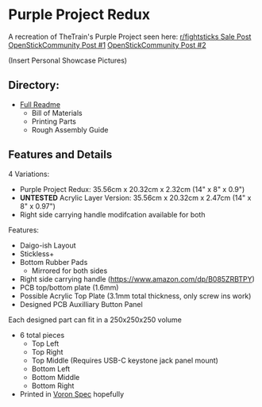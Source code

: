 # Purple Project Redux

A recreation of TheTrain's Purple Project seen here:
[r/fightsticks Sale Post](https://discord.com/channels/420289097983197194/1164376794527432725/1164376794527432725)
[OpenStickCommunity Post #1](https://discord.com/channels/1049366310389289001/1049370139960819793/1161673661502214194)
[OpenStickCommunity Post #2](https://discord.com/channels/1049366310389289001/1164377854142840863/1164377854142840863)

(Insert Personal Showcase Pictures)

## Directory:
* [Full Readme](https://github.com/phazil/Purple-Project-Redux/blob/main/README.md)
	* Bill of Materials
 	* Printing Parts
	* Rough Assembly Guide

## Features and Details

4 Variations:
- Purple Project Redux: 35.56cm x 20.32cm x 2.32cm (14" x 8" x 0.9")
- **UNTESTED** Acrylic Layer Version: 35.56cm x 20.32cm x 2.47cm (14" x 8" x 0.97")
- Right side carrying handle modifcation available for both

Features:
- Daigo-ish Layout
- Stickless+
- Bottom Rubber Pads
	- Mirrored for both sides
- Right side carrying handle (https://www.amazon.com/dp/B085ZRBTPY)
- PCB top/bottom plate (1.6mm)
- Possible Acrylic Top Plate (3.1mm total thickness, only screw ins work)
- Designed PCB Auxilliary Button Panel

Each designed part can fit in a 250x250x250 volume
- 6 total pieces
	- Top Left
	- Top Right
	- Top Middle (Requires USB-C keystone jack panel mount)
	- Bottom Left
	- Bottom Middle
	- Bottom Right
- Printed in [Voron Spec](https://docs.vorondesign.com/sourcing.html) hopefully
